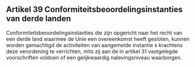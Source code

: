 ## Artikel 39 Conformiteitsbeoordelingsinstanties van derde landen

Conformiteitsbeoordelingsinstanties die zijn opgericht naar het recht van een derde land waarmee de Unie een overeenkomst heeft gesloten, kunnen worden gemachtigd de activiteiten van aangemelde instantie s krachtens deze verordening te verrichten, mits zij aan de in artikel 31 vastgelegde voorschriften voldoen of een gelijkwaardig nalevingsniveau waarborgen.
